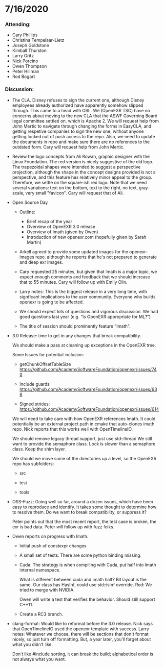 # 7/16/2020

### Attending:

* Cary Phillips
* Christina Tempelaar-Lietz
* Joseph Goldstone
* Kimball Thurston
* Larry Gritz
* Nick Porcino
* Owen Thompson
* Peter Hillman
* Rod Bogart

### Discussion:

* The CLA. Disney refuses to sign the current one, although Disney
  employees already authorized have apparently somehow slipped
  through. This came to a head with OSL. We (OpenEXR TSC) have no
  concerns about moving to the new CLA that the ASWF Governing Board
  legal committee settled on, which is Apache 2. We will request help
  from John Mertic to navigate through changing the forms in EasyCLA,
  and getting respetive companies to sign the new one, without anyone
  getting locked out of push access to the repo. Also, we need to
  update the documents in repo and make sure there are no references
  to the outdated form. Cary will request help from John Mertic.

* Review the logo concepts from Ali Rowan, graphic designer with the
  Linux Foundation. The red version is nicely suggestive of the old
  logo. The trapezoidal shapes were intended to suggest a perspective
  projection, although the shape in the concept designs provided is
  not a perspective, and this feature has relatively minor appeal to
  the group. Therefore, we settle on the square-ish red logo. Note
  that we need several variations: text on the bottom, text to the
  right, no text, gray-scale, very small "favicon". Cary will request
  that of Ali.


* Open Source Day

  * Outline:

    * Brief recap of the year
    * Overview of OpenEXR 3.0 release
    * Overview of Imath (given by Owen)
    * Introduction of new openexr.com (hopefully given by Sarah Martin)

  * Arkell agreed to provide some updated images for the
    openexr-images repo, although he reports that he's not prepared to
    generate and deep exr images.

  * Cary requested 25 minutes, but given that Imath is a major topic,
    we expect enough comments and feedback that we should increase
    that to 55 minutes. Cary will follow up with Emily Olin.

  * Larry notes: This is the biggest release in a very long time, with
    signficant implications to the user community. Everyone who builds
    openexr is going to be affected.

  * We should expect lots of questions and vigorous discussion. We had
   good questions last year (e.g. “Is OpenEXR appropriate for ML?”)

  * The title of session should prominently feature "Imath".

* 3.0 Release: time to get in any changes that break compatibility.

  We should make a pass at cleaning up exceptions in the OpenEXR tree.

  Some Issues for potential inclusion:

  * getChunkOffsetTableSize https://github.com/AcademySoftwareFoundation/openexr/issues/740

  * Include guards https://github.com/AcademySoftwareFoundation/openexr/issues/636

  * Signed strides: https://github.com/AcademySoftwareFoundation/openexr/issues/614

  We will need to take care with how OpenEXR references Imath. It
  could potentially be an external project path in cmake that
  auto-clones imath repo. Nick reports that this works well with
  OpenTimelineIO.

  We should remove legacy thread support, just use std::thread We
  still want to provide the semaphore class. Lock is slower than a
  semaphore class.  Keep the shim layer.

  We should we move some of the directories up a level, so the OpenEXR repo has subfolders:

  * src

  * test

  * tools

* OSS-Fuzz: Going well so far, around a dozen issues, which have been
  easy to reproduce and identify. It takes some thought to determine
  how to resolve them. Do we want to break compatibility, or suppress
  it?

  Peter points out that the most recent report, the test case is
  broken, the exr is bad data. Peter will follow up with fuzz folks.

* Owen reports on progress with Imath.

  * Initial push of constexpr changes

  * A small set of tests. There are some python binding missing.

  * Cuda: The strategy is when compiling with Cuda, put half into Imath internal namespace.

    What is different between cuda and imath half? Bit layout is the
    same. Our class has HasInf, could use std::isinf override.  Rod:
    We tried to merge with NVIDIA.

    Owen will write a test that verifies the behavior.  Should still
    support C++11.

  * Create a RC3 branch.

* clang-format: Would like to reformat before the 3.0 release.  Nick
  says that OpenTimelineIO used the openexr template with
  success. Larry notes: Whatever we choose, there will be sections
  that don't format nicely, so just turn off formatting.  But, a year
  later, you'll forget about what you didn't like.

  Don't like #include sorting, it can break the build; alphabetical
  order is not always what you want.

